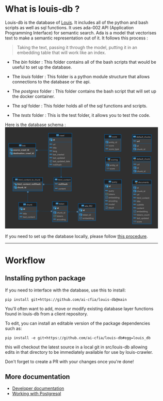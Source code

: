 # What is louis-db ?

Louis-db is the database of [Louis](https://github.com/ai-cfia/louis). It includes all of the python and bash scripts as well as sql functions. It uses ada-002 API (Application Programming Interface) for semantic search. Ada is a model that vectorises text to make a semantic representation out of it. It follows this process : 
> Taking the text, passing it through the model, putting it in an embedding table that will work like an index.

- The *bin* folder : This folder contains all of the bash scripts that would be useful to set up the database.

- The *louis* folder : This folder is a python module structure that allows connections to the database or the api.

- The *postgres* folder : This folder contains the bash script that will set up the docker container.

- The *sql* folder : This folder holds all of the sql functions and scripts.

- The *tests* folder : This is the test folder, it allows you to test the code.

Here is the database schema :
![database schema](img/database-schema.png)

If you need to set up the database locally, please follow [this procedure](setup-procedure.md).

---

# Workflow

## Installing python package

If you need to interface with the database, use this to install:

```
pip install git+https://github.com/ai-cfia/louis-db@main
```

You'll often want to add, move or modify existing database layer functions found in louis-db from a client repository.

To edit, you can install an editable version of the package dependencies such as:

```
pip install -e git+https://github.com/ai-cfia/louis-db#egg=louis_db
```

this will checkout the latest source in a local git in src/louis-db allowing edits in that directory to be immediately available for use by louis-crawler.

Don't forget to create a PR with your changes once you're done!

## More documentation

* [Developer documentation](DEVELOPER.md)
* [Working with Postgresql](DB.md)